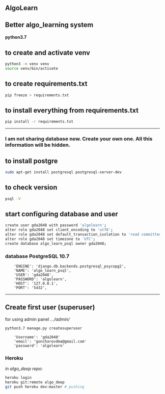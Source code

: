 ## AlgoLearn
Better algo_learning system
----
#### python3.7

## to create and activate venv
```bash
python3 -m venv venv
source venv/bin/activate
```

## to create requirements.txt
```bash
pip freeze > requirements.txt
```

## to install everything from requirements.txt
```bash
pip install -r requirements.txt
```

------------------------------

### **I am not sharing database now. Create your own one. All this information will be hidden.**


## to install postgre
```bash
sudo apt-get install postgresql postgresql-server-dev
```

## to check version
```bash
psql -V
```

## start configuring database and user
```bash
create user gda2048 with password 'algolearn';
alter role gda2048 set client_encoding to 'utf8';
alter role gda2048 set default_transaction_isolation to 'read committed';
alter role gda2048 set timezone to 'UTC';
create database algo_learn_psql owner gda2048;
```

### database PostgreSQL 10.7
```python3
    'ENGINE': 'django.db.backends.postgresql_psycopg2',
    'NAME': 'algo_learn_psql',
    'USER': 'gda2048',
    'PASSWORD': 'algolearn',
    'HOST': '127.0.0.1',
    'PORT': '5432',
```

--------

## Create first user (superuser) 
for using admin panel _.../admin/_
```bash
python3.7 manage.py createsuperuser
```
```python3
    'Username': 'gda2048'
    'email': 'goncharovdma@gmail.com'
    'password': 'algolearn'
```
### Heroku
_in algo_deep repo:_
```bash
heroku login
heroku git:remote algo_deep
git push heroku dev:master # pushing

```
